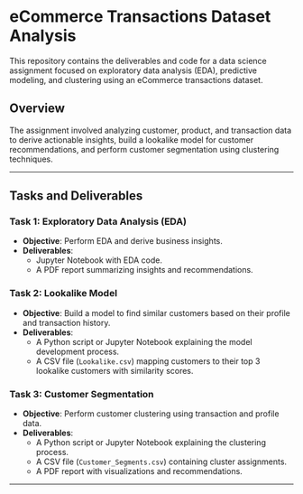 # eCommerce Transactions Dataset Analysis

This repository contains the deliverables and code for a data science assignment focused on exploratory data analysis (EDA), predictive modeling, and clustering using an eCommerce transactions dataset.

## Overview

The assignment involved analyzing customer, product, and transaction data to derive actionable insights, build a lookalike model for customer recommendations, and perform customer segmentation using clustering techniques.

---

## Tasks and Deliverables

### **Task 1: Exploratory Data Analysis (EDA)**
- **Objective**: Perform EDA and derive business insights.
- **Deliverables**:
  - Jupyter Notebook with EDA code.
  - A PDF report summarizing insights and recommendations.

### **Task 2: Lookalike Model**
- **Objective**: Build a model to find similar customers based on their profile and transaction history.
- **Deliverables**:
  - A Python script or Jupyter Notebook explaining the model development process.
  - A CSV file (`Lookalike.csv`) mapping customers to their top 3 lookalike customers with similarity scores.

### **Task 3: Customer Segmentation**
- **Objective**: Perform customer clustering using transaction and profile data.
- **Deliverables**:
  - A Python script or Jupyter Notebook explaining the clustering process.
  - A CSV file (`Customer_Segments.csv`) containing cluster assignments.
  - A PDF report with visualizations and recommendations.

---



